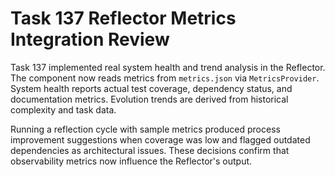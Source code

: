 # Task 137 Reflector Metrics Integration Review

Task 137 implemented real system health and trend analysis in the Reflector. The component now reads metrics from `metrics.json` via `MetricsProvider`. System health reports actual test coverage, dependency status, and documentation metrics. Evolution trends are derived from historical complexity and task data.

Running a reflection cycle with sample metrics produced process improvement suggestions when coverage was low and flagged outdated dependencies as architectural issues. These decisions confirm that observability metrics now influence the Reflector's output.
